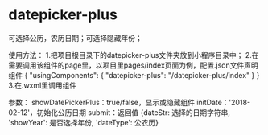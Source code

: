 # datepicker-plus
可选择公历，农历日期；可选择隐藏年份；

使用方法：
1.把项目根目录下的datepicker-plus文件夹放到小程序目录中；
2.在需要调用该组件的page里，以项目里pages/index页面为例，配置.json文件声明组件
{
  "usingComponents": {
    "datepicker-plus": "/datepicker-plus/index"
  }
}
3.在.wxml里调用组件<datepicker-plus bind:submit='submit' showDatePickerPlus='{{show}}'></datepicker-plus>

参数：
showDatePickerPlus：true/false，显示或隐藏组件
initDate：'2018-02-12'，初始化公历日期
submit：返回值 {dateStr: 选择的日期字符串, 'showYear': 是否选择年份, 'dateType': 公农历}

